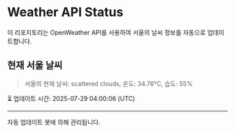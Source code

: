 
# Weather API Status

이 리포지토리는 OpenWeather API를 사용하여 서울의 날씨 정보를 자동으로 업데이트합니다.

## 현재 서울 날씨
> 서울의 현재 날씨: scattered clouds, 온도: 34.76°C, 습도: 55%

⏳ 업데이트 시간: 2025-07-29 04:00:06 (UTC)

---
자동 업데이트 봇에 의해 관리됩니다.
